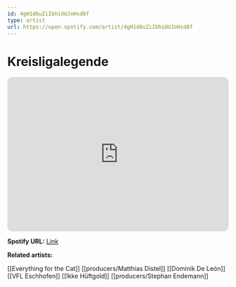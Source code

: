 ```yaml
---
id: 4gH1d6uZiIbhiUUJoHsd8f
type: artist
url: https://open.spotify.com/artist/4gH1d6uZiIbhiUUJoHsd8f
---
```

# Kreisligalegende

<iframe style="border-radius:12px" src="https://open.spotify.com/embed/artist/4gH1d6uZiIbhiUUJoHsd8f" width="100%" height="352" frameBorder="0" allowfullscreen="" allow="autoplay; clipboard-write; encrypted-media; fullscreen; picture-in-picture" loading="lazy"></iframe>

**Spotify URL:** [Link](https://open.spotify.com/artist/4gH1d6uZiIbhiUUJoHsd8f)

**Related artists:**

[[Everything for the Cat]]
[[producers/Matthias Distel]]
[[Dominik De León]]
[[VFL Eschhofen]]
[[Ikke Hüftgold]]
[[producers/Stephan Endemann]]
